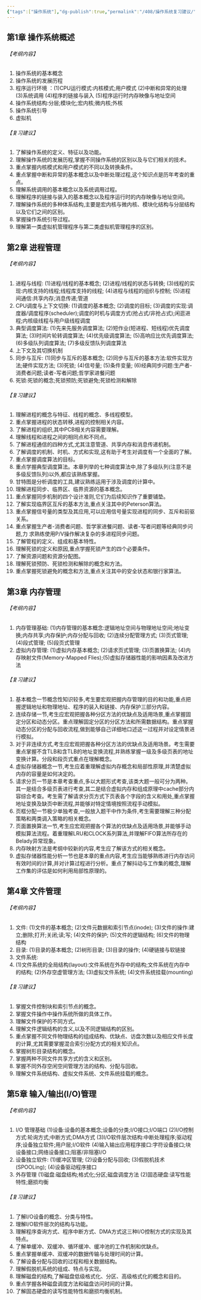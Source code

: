 ```yaml
---
{"tags":["操作系统"],"dg-publish":true,"permalink":"/408/操作系统复习建议/","dgPassFrontmatter":true}
---
```


## 第1章 操作系统概述
###### 【考纲内容】
1. 操作系统的基本概念
2. 操作系统的发展历程
3. 程序运行环境 ：(1)CPU运行模式:内核模式;用户模式 
   (2)中断和异常的处理 
   (3)系统调用 
   (4)程序的链接与装入 
   (5)程序运行时内存映像与地址空间
4. 操作系统结构:分层;模块化;宏内核;微内核;外核
5. 操作系统引导
6. 虚拟机
###### 【复习建议】

1. 了解操作系统的定义、特征以及功能。
2. 理解操作系统的发展历程,掌握不同操作系统的区别以及与它们相关的技术。
3. 重点掌握内核模式和用户模式的不同以及转换条件。
4. 重点掌握中断和异常的基本概念以及中断处理过程,这个知识点是历年考查的重点。
5. 理解系统调用的基本概念以及系统调用过程。
6. 理解程序的链接与装入的基本概念以及程序运行时的内存映像与地址空间。
7. 理解操作系统的多种体系结构,主要是宏内核与微内核、模块化结构与分层结构以及它们之间的区别。
8. 掌握操作系统引导过程。
9. 理解第一类虚拟机管理程序与第二类虚拟机管理程序的区别。
## 第2章 进程管理
###### 【考纲内容】
1. 进程与线程: 
   (1)进程/线程的基本概念; 
   (2)进程/线程的状态与转换; 
   (3)线程的实现:内核支持的线程;线程库支持的线程; 
   (4)进程与线程的组织与控制; 
   (5)进程间通信:共享内存;消息传递;管道
2. CPU调度与上下文切换: 
   (1)调度的基本概念; 
   (2)调度的目标; 
   (3)调度的实现:调度器/调度程序(scheduler);调度的时机与调度方式(抢占式/非抢占式);闲逛进程;内核级线程与用户级线程调度
3. 典型调度算法: 
   (1)先来先服务调度算法; 
   (2)短作业(短进程、短线程)优先调度算法; 
   (3)时间片轮转调度算法; 
   (4)优先级调度算法; 
   (5)高响应比优先调度算法; 
   (6)多级队列调度算法; 
   (7)多级反馈队列调度算法
4. 上下文及其切换机制
5. 同步与互斥: 
   (1)同步与互斥的基本概念; 
   (2)同步与互斥的基本方法:软件实现方法;硬件实现方法; 
   (3)死锁; 
   (4)信号量; 
   (5)条件变量; 
   (6)经典同步问题:生产者-消费者问题;读者-写者问题;哲学家进餐问题
6. 死锁:死锁的概念;死锁预防;死锁避免;死锁检测和解除

###### 【复习建议】
1. 理解进程的概念与特征、线程的概念、多线程模型。
2. 重点掌握进程的状态转移,进程的控制相关内容。
3. 了解进程的组织,其中PCB相关内容需要理解。
4. 理解线程和进程之间的相同点和不同点。
5. 了解进程通信的四种方式,尤其注意管道、共享内存和消息传递机制。
6. 了解调度的机制、时机、方式和实现,这有助于考生对调度有一个全面的了解。
7. 重点掌握调度算法的目标。
8. 重点学握典型调度算法。本章列举的七种调度算法中,除了多级队列(注意不是多级反馈队列)以外,都应该熟练掌握。
9. 甘特图是分析调度的工具,建议熟练运用于涉及调度的计算中。
10. 理解进程同步、临界区、临界资源的基本概念。
11. 重点掌握同步机制的四个设计准则,它们为后续知识作了重要铺垫。
12. 了解实现临界区互斥的基本方法,重点关注其中的Peterson算法。
13. 重点掌握信号量的类型及其应用,可以应用信号量实现进程的同步、互斥和前驱关系。
14. 重点掌握生产者-消费者问题、哲学家进餐问题、读者-写者问题等经典同步问题,力 求熟练使用P/V操作解决复杂的多进程同步问题。
15. 了解管程的定义、组成和基本特性。
16. 理解死锁的定义和原因,重点学握死锁产生的四个必要条件。
17. 了解资源问题和资源分配图。
18. 理解死锁预防、死锁检测和解除的概念和方法。
19. 重点掌握死锁避免的概念和方法,重点关注其中的安全状态和银行家算法。
## 第3章 内存管理
###### 【考纲内容】
1. 内存管理基础: (1)内存管理的基本概念:逻辑地址空间与物理地址空间;地址变换;内存共享;内存保护;内存分配与回收; (2)连续分配管理方式; (3)页式管理; (4)段式管理; (5)段页式管理
2. 虚拟内存管理: (1)虚拟内存基本概念; (2)请求页式管理; (3)页置换算法; (4)内存映射文件(Memory-Mapped Flies);(5)虚拟存储器性能的影响因素及改进方法
###### 【复习建议】
1. 基本概念一节概念性知识较多,考生要宏观把握内存管理的目的和功能,重点把握逻辑地址和物理地址、程序的装入和链接、内存保护三部分内容。
2. 连续存储一节,考生应宏观把握各种分区方法的优缺点及适用场景,重点掌握固定分区和动态分区。重点理解固定分区的分区方法和所需数据结构。重点掌握动态分区的分配与回收流程,做到能够自己详细地口述这一过程并对设定情景进行模拟。
3. 对于非连续方式,考生应宏观把握各种分区方法的优缺点及适用场景。考生需要重点掌握不含TLB和含TLB的地址变换流程,并熟练掌握一级及多级页表的地址变换计算。分段和段页式重点在理解概念。
4. 虚拟存储器概念一节,考生应着重理解虚拟内存概念和局部性原理,并清楚虚拟内存的容量是如何决定的。
5. 请求分页一节是本章考查重点,多以大题形式考查,该类大题一般可分为两种。其一是结合多级页表进行考查,其二是结合虚拟内存和组成原理中cache部分内容综合考查。考生需了解请求分页方式下页表各个字段的含义和用处,重点掌握地址变换及缺页中断流程,并能够对特定情境按照流程手动模拟。
6. 页框分配一节极少单独考查,一般放入题干中作为条件,考生需要理解三种分配策略和两类调入策略的相关概念。
7. 页面置换算法一节,考生应宏观把握各个算法的优缺点及适用场景,并能够手动模拟算法流程。着重理解LRU和CLOCK系列算法,并理解FIFO算法所存在的Belady异常现象。
8. 内存映射方法是考纲中较新的内容,考生应了解该方式的相关概念。
9. 虚拟存储器性能分析一节也是本章的重点内容,考生应当能够熟练进行内存访问有效时间的计算,并对计算过程进行分析。重点了解抖动与工作集的概念,理解工作集的评估是如何利用局部性原理的。
## 第4章 文件管理

###### 【考纲内容】
1. 文件: 
   (1)文件的基本概念; 
   (2)文件元数据和索引节点(inode); 
   (3)文件的操作:建立;删除;打开;关闭;读;写; 
   (4)文件的保护; 
   (5)文件的逻辑结构; 
   (6)文件的物理结构
2. 目录: 
   (1)目录的基本概念; 
   (2)树形目录; 
   (3)目录的操作; 
   (4)硬链接与软链接
3. 文件系统: 
4. (1)文件系统的全局结构(layout):文件系统在外存中的结构;文件系统在内存中的结构; 
   (2)外存空虚管理方法; 
   (3)虚拟文件系统; 
   (4)文件系统挂载(mounting)
###### 【复习建议】
1. 掌握文件控制块和索引节点的概念。
2. 掌握文件操作中操作系统所做的具体工作。
3. 理解文件保护的不同方式。
4. 理解文件逻辑结构的含义,以及不同逻辑结构的区别。
5. 重点掌握不同文件物理结构的组成结构、优缺点、访盘次数以及相应文件长度的计算,尤其需要掌握混合索引分配方式的相关知识点。
6. 掌握树形目录结构的概念。
7. 掌握两种不同文件共享方式的含义和区别。
8. 掌握不同外存空闲空间管理方法的结构、分配与回收。
9. 理解文件系统结构、虚拟文件系统、文件系统挂载的概念。
## 第5章 输入/输出(I/O)管理
###### 【考纲内容】
1. I/O 管理基础
   (1)设备:设备的基本概念;设备的分类;I/O接口;I/O端口 
   (2)I/O控制方式:轮询方式;中断方式;DMA方式 
   (3)I/O软件层次结构:中断处理程序;驱动程序;设备独立软件;用户层;I/O软件 
   (4)输入输出应用程序接口:字符设备接口;块设备接口;网络设备接口;阻塞/非阻塞I/O
2. 设备独立软件: (1)缓冲区管理; (2)设备分配与回收; (3)假脱机技术(SPOOLing); (4)设备驱动程序接口
3. 外存管理 (1)磁盘:磁盘结构;格式化;分区;磁盘调度方法 (2)固态硬盘:读写性能特性;磨损均衡
###### 【复习建议】
1. 了解I/O设备的概念、分类与特性。
2. 理解I/O软件层次的结构与功能。
3. 理解程序查询方式、程序中断方式、DMA方式这三种I/O控制方式的实现及其特点。
4. 了解单缓冲、双缓冲、循环缓冲、缓冲池的工作机制和优缺点。
5. 重点掌握单缓冲、双缓冲的数据传输与处理时间的计算。
6. 了解设备分配与回收的过程和相关数据结构。
7. 理解假脱机系统的组成、特点与实现。
8. 理解磁盘的结构,了解磁盘低级格式化、分区、高级格式化的概念和目的。
9. 重点学握各种磁盘调度方法和磁盘访问时间的计算。
10. 了解固态硬盘的读写性能特性和磨损均衡机制。